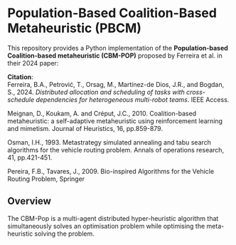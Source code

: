 # Population-Based Coalition-Based Metaheuristic (PBCM)

This repository provides a Python implementation of the **Population-based Coalition-based metaheuristic (CBM-POP)** proposed by Ferreira et al. in their 2024 paper:

**Citation**:  
Ferreira, B.A., Petrović, T., Orsag, M., Martínez-de Dios, J.R., and Bogdan, S., 2024. *Distributed allocation and scheduling of tasks with cross-schedule dependencies for heterogeneous multi-robot teams*. IEEE Access.

Meignan, D., Koukam, A. and Créput, J.C., 2010. Coalition-based metaheuristic: a self-adaptive metaheuristic using reinforcement learning and mimetism. Journal of Heuristics, 16, pp.859-879.

Osman, I.H., 1993. Metastrategy simulated annealing and tabu search algorithms for the vehicle routing problem. Annals of operations research, 41, pp.421-451.

Pereira, F.B., Tavares, J., 2009. Bio-inspired Algorithms for the Vehicle Routing Problem, Springer

## Overview

The CBM-Pop is a multi-agent distributed hyper-heuristic algorithm that simultaneously solves an optimisation problem while optimising the meta-heuristic solving the problem.
